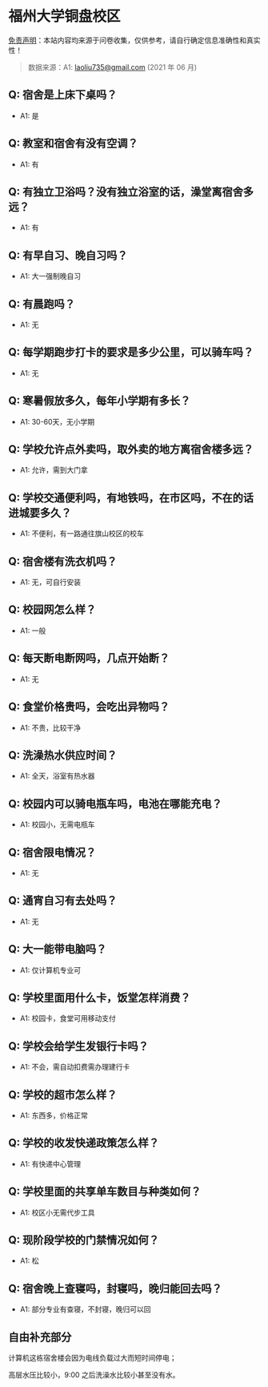 # 福州大学铜盘校区

[免责声明](https://colleges.chat/#_3)：本站内容均来源于问卷收集，仅供参考，请自行确定信息准确性和真实性！

> 数据来源：A1: laoliu735@gmail.com (2021 年 06 月)

## Q: 宿舍是上床下桌吗？

- A1: 是

## Q: 教室和宿舍有没有空调？

- A1: 有

## Q: 有独立卫浴吗？没有独立浴室的话，澡堂离宿舍多远？

- A1: 有

## Q: 有早自习、晚自习吗？

- A1: 大一强制晚自习

## Q: 有晨跑吗？

- A1: 无

## Q: 每学期跑步打卡的要求是多少公里，可以骑车吗？

- A1: 无

## Q: 寒暑假放多久，每年小学期有多长？

- A1: 30-60天，无小学期

## Q: 学校允许点外卖吗，取外卖的地方离宿舍楼多远？

- A1: 允许，需到大门拿

## Q: 学校交通便利吗，有地铁吗，在市区吗，不在的话进城要多久？

- A1: 不便利，有一路通往旗山校区的校车

## Q: 宿舍楼有洗衣机吗？

- A1: 无，可自行安装

## Q: 校园网怎么样？

- A1: 一般

## Q: 每天断电断网吗，几点开始断？

- A1: 无

## Q: 食堂价格贵吗，会吃出异物吗？

- A1: 不贵，比较干净

## Q: 洗澡热水供应时间？

- A1: 全天，浴室有热水器

## Q: 校园内可以骑电瓶车吗，电池在哪能充电？

- A1: 校园小，无需电瓶车

## Q: 宿舍限电情况？

- A1: 无

## Q: 通宵自习有去处吗？

- A1: 无

## Q: 大一能带电脑吗？

- A1: 仅计算机专业可

## Q: 学校里面用什么卡，饭堂怎样消费？

- A1: 校园卡，食堂可用移动支付

## Q: 学校会给学生发银行卡吗？

- A1: 不会，需自动扣费需办理建行卡

## Q: 学校的超市怎么样？

- A1: 东西多，价格正常

## Q: 学校的收发快递政策怎么样？

- A1: 有快递中心管理

## Q: 学校里面的共享单车数目与种类如何？

- A1: 校区小无需代步工具

## Q: 现阶段学校的门禁情况如何？

- A1: 松

## Q: 宿舍晚上查寝吗，封寝吗，晚归能回去吗？

- A1: 部分专业有查寝，不封寝，晚归可以回

## 自由补充部分

计算机这栋宿舍楼会因为电线负载过大而短时间停电；

高层水压比较小，9:00 之后洗澡水比较小甚至没有水。